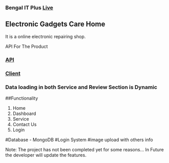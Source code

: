 ### Bengal IT Plus [Live](https://bengal-it-plus.web.app/)

## Electronic Gadgets Care Home
It is a online electronic repairing shop.

API For The Product
### [API](https://evening-woodland-61193.herokuapp.com/events)

### [Client](https://github.com/sunjid-git/bengal-it-plus-server)

### Data loading in both Service and Review Section is Dynamic

##Functionality
1. Home
2. Dashboard
3. Service
4. Contact Us
5. Login

#Database - MongoDB #Login System #image upload with others info

Note: The project has not been completed yet for some reasons... In Future the developer will update the features.
